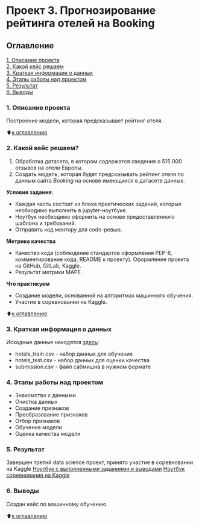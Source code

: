 # Проект 3. Прогнозирование рейтинга отелей на Booking

## Оглавление
[1. Описание проекта](https://github.com/yamovan/datascience/blob/main/project_3/README.md#Описание-проекта)  
[2. Какой кейс решаем](https://github.com/yamovan/datascience/blob/main/project_3/README.md#Какой-кейс-решаем)  
[3. Краткая информация о данных](https://github.com/yamovan/datascience/blob/main/project_3/README.md#Краткая-информация-о-данных)  
[4. Этапы работы над проектом](https://github.com/yamovan/datascience/blob/main/project_3/README.md#Этапы-работы-над-проектом)  
[5. Результат](https://github.com/yamovan/datascience/blob/main/project_3/README.md#Результат)  
[6. Выводы](https://github.com/yamovan/datascience/blob/main/project_3/README.md#Выводы)

### 1. Описание проекта
Построение модели, которая предсказывает рейтинг отеля.  

:arrow_up:[к оглавлению](https://github.com/yamovan/datascience/blob/main/project_3/README.md#Оглавление)  

### 2. Какой кейс решаем?
1. Обработка датасета, в котором содержатся сведения о 515 000 отзывов на отели Европы.
2. Создать модель, которая будет предсказывать рейтинг отеля по данным сайта *Booking* на основе имеющихся в датасете данных.

**Условия задания:**
-  Каждая часть состоит из блока практических заданий, которые необходимо выполнить в jupyter-ноутбуке.
- Ноутбук необходимо оформить на основе предоставленного шаблона и требований.
- Отправить код ментору для code-ревью.

**Метрика качества**
- Качество кода (соблюдение стандартов оформления PEP-8, комментирование кода, README к проекту). Оформление проекта на GitHub, GitLab, Kaggle.
- Результат метрики MAPE.

**Что практикуем**
- Создание модели, основанной на алгоритмах машинного обучения.
- Участие в соревновании на Kaggle.

:arrow_up:[к оглавлению](https://github.com/yamovan/datascience/blob/main/project_3/README.md#Оглавление)


### 3. Краткая информация о данных
Исходные данные находятся [здесь](https://www.kaggle.com/competitions/sf-booking/data):
- hotels_train.csv - набор данных для обучения
- hotels_test.csv - набор данных для оценки качества
- submission.csv - файл сабмишна в нужном формате

### 4. Этапы работы над проектом
- Знакомство с данными
- Очистка данных
- Создание признаков
- Преобразование признаков
- Отбор признаков
- Обучение модели
- Оценка качества модели

### 5. Результат
Завершен третий data science проект, принято участие в соревновании на Kaggle
[Ноутбук с выполненными заданиями и выводами](https://github.com/yamovan/datascience/blob/main/project_3/Project_3_hotel_reviews.ipynb)
[Ноутбук соревнования на Kaggle](https://www.kaggle.com/code/yamovan/hotel-reviews/notebook)

### 6. Выводы
Создан кейс по машинному обучению


:arrow_up:[к оглавлению](https://github.com/yamovan/datascience/blob/main/project_3/README.md#Оглавление)